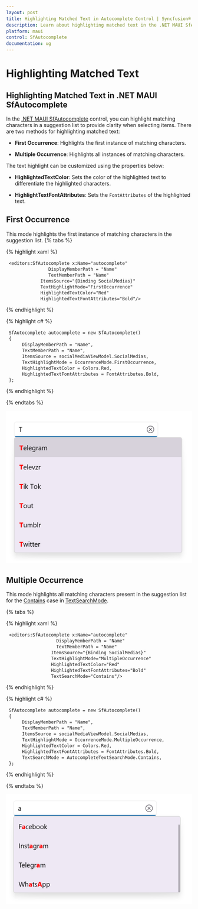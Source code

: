 ```yaml
---
layout: post
title: Highlighting Matched Text in Autocomplete Control | Syncfusion®
description: Learn about highlighting matched text in the .NET MAUI SfAutocomplete (SfAutocomplete) control for enhanced clarity and usability.
platform: maui
control: SfAutocomplete
documentation: ug
---
```


# Highlighting Matched Text

## Highlighting Matched Text in .NET MAUI SfAutocomplete

In the [.NET MAUI SfAutocomplete](https://help.syncfusion.com/cr/maui/Syncfusion.Maui.Inputs.SfAutocomplete.html) control, you can highlight matching characters in a suggestion list to provide clarity when selecting items. There are two methods for highlighting matched text:

- **First Occurrence**: Highlights the first instance of matching characters.

- **Multiple Occurrence**: Highlights all instances of matching characters.

The text highlight can be customized using the properties below:

- **HighlightedTextColor**: Sets the color of the highlighted text to differentiate the highlighted characters.

- **HighlightTextFontAttributes**: Sets the `FontAttributes` of the highlighted text.
## First Occurrence

This mode highlights the first instance of matching characters in the suggestion list.
{% tabs %}

{% highlight xaml %}

     <editors:SfAutocomplete x:Name="autocomplete"
                    DisplayMemberPath = "Name"
                    TextMemberPath = "Name"
			     ItemsSource="{Binding SocialMedias}"
			     TextHighlightMode="FirstOccurrence"
			     HighlightedTextColor="Red"
			     HighlightedTextFontAttributes="Bold"/>

{% endhighlight %}

{% highlight c# %}

     SfAutocomplete autocomplete = new SfAutocomplete() 
     {
          DisplayMemberPath = "Name",
          TextMemberPath = "Name",
          ItemsSource = socialMediaViewModel.SocialMedias,
          TextHighlightMode = OccurrenceMode.FirstOccurrence,
          HighlightedTextColor = Colors.Red,
          HighlightedTextFontAttributes = FontAttributes.Bold,
     };

{% endhighlight %}

{% endtabs %}

![Highlight Text](images/HighlightingText/firstoccurrence.png)

## Multiple Occurrence

This mode highlights all matching characters present in the suggestion list for the [Contains](https://help.syncfusion.com/cr/maui/Syncfusion.Maui.Inputs.AutocompleteTextSearchMode.html#Syncfusion_Maui_Inputs_AutocompleteTextSearchMode_Contains) case in [TextSearchMode](https://help.syncfusion.com/cr/maui/Syncfusion.Maui.Inputs.SfAutocomplete.html#Syncfusion_Maui_Inputs_SfAutocomplete_TextSearchMode).

{% tabs %}

{% highlight xaml %}

     <editors:SfAutocomplete x:Name="autocomplete"
                       DisplayMemberPath = "Name"
                       TextMemberPath = "Name"
		             ItemsSource="{Binding SocialMedias}"
		             TextHighlightMode="MultipleOccurrence"
		             HighlightedTextColor="Red"
		             HighlightedTextFontAttributes="Bold"
		             TextSearchMode="Contains"/>

{% endhighlight %}

{% highlight c# %}

     SfAutocomplete autocomplete = new SfAutocomplete() 
     {
          DisplayMemberPath = "Name",
          TextMemberPath = "Name",
          ItemsSource = socialMediaViewModel.SocialMedias,
          TextHighlightMode = OccurrenceMode.MultipleOccurrence,
          HighlightedTextColor = Colors.Red,
          HighlightedTextFontAttributes = FontAttributes.Bold,
          TextSearchMode = AutocompleteTextSearchMode.Contains,
     };

{% endhighlight %}

{% endtabs %}

![Highlight Text](images/HighlightingText/multipleoccurrence.png)
